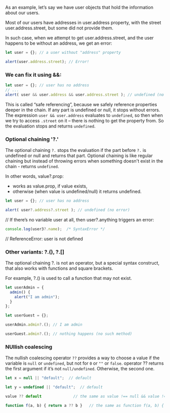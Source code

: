 As an example, let’s say we have user objects that hold the information about our users.

Most of our users have addresses in user.address property, with the street user.address.street, but some did not provide them.

In such case, when we attempt to get user.address.street, and the user happens to be without an address, we get an error:
```js
let user = {}; // a user without "address" property

alert(user.address.street); // Error!
```

### We can fix it using &&:
```js
let user = {}; // user has no address
// ...
alert( user && user.address && user.address.street ); // undefined (no error)
```
This is called “safe referencing”, because we safely reference properties deeper in the chain. If any part is undefined or null, it stops without errors.
The expression `user && user.address` evaluates to `undefined`, so then when we try to access `.street` on it – there is nothing to get the property from. So the evaluation stops and returns `undefined`.

### Optional chaining '?.'
The optional chaining `?.` stops the evaluation if the part before `?.` is undefined or null and returns that part. Optional chaining is like regular chaining but instead of throwing errors when something doesn't exist in the chain - returns `undefined`.

In other words, value?.prop:
- works as value.prop, if value exists,
- otherwise (when value is undefined/null) it returns undefined.

```js
let user = {}; // user has no address

alert( user?.address?.street ); // undefined (no error)
```

// If there’s no variable user at all, then user?.anything triggers an error:
```js
console.log(user3?.name);  /* SyntaxError */
```
// ReferenceError: user is not defined

### Other variants: ?.(), ?.[]
The optional chaining ?. is not an operator, but a special syntax construct, that also works with functions and square brackets.

For example, ?.() is used to call a function that may not exist.
```js
let userAdmin = {
  admin() {
    alert("I am admin");
  }
};

let userGuest = {};

userAdmin.admin?.(); // I am admin

userGuest.admin?.(); // nothing happens (no such method)
```
### NUllish coalescing
The nullish coalescing operator `??` provides a way to choose a value if the variable is `null` or `undefined`, but not for `0` or `""` or `false`. operator ?? returns the first argument if it’s not `null/undefined`. Otherwise, the second one.

```js
let x = null || "default";  // default

let y = undefined || "default";  // default

value ?? default              // the same as value !== null && value !== undefined ? value : default
```

```js
function f(a, b) { return a ?? b }   // the same as function f(a, b) { return a !== null && a !== undefined ? a : b }
```